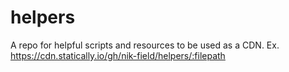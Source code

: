 # helpers
A repo for helpful scripts and resources to be used as a CDN. Ex. https://cdn.statically.io/gh/nik-field/helpers/:filepath
